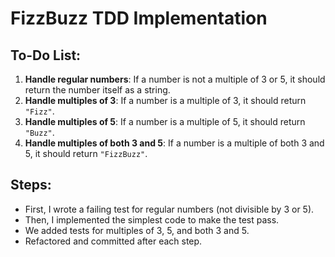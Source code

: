 # FizzBuzz TDD Implementation

## To-Do List:
1. **Handle regular numbers**: If a number is not a multiple of 3 or 5, it should return the number itself as a string.
2. **Handle multiples of 3**: If a number is a multiple of 3, it should return `"Fizz"`.
3. **Handle multiples of 5**: If a number is a multiple of 5, it should return `"Buzz"`.
4. **Handle multiples of both 3 and 5**: If a number is a multiple of both 3 and 5, it should return `"FizzBuzz"`.

## Steps:
- First, I wrote a failing test for regular numbers (not divisible by 3 or 5).
- Then, I implemented the simplest code to make the test pass.
- We added tests for multiples of 3, 5, and both 3 and 5.
- Refactored and committed after each step.
